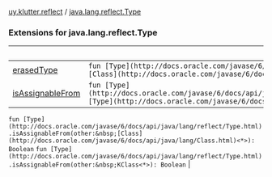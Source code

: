 [uy.klutter.reflect](../index.md) / [java.lang.reflect.Type](.)


### Extensions for java.lang.reflect.Type

|&nbsp;|&nbsp;|
|---|---|
| [erasedType](erased-type.md) | `fun [Type](http://docs.oracle.com/javase/6/docs/api/java/lang/reflect/Type.html).erasedType(): [Class](http://docs.oracle.com/javase/6/docs/api/java/lang/Class.html)<Any>` |
| [isAssignableFrom](is-assignable-from.md) | `fun [Type](http://docs.oracle.com/javase/6/docs/api/java/lang/reflect/Type.html).isAssignableFrom(other:&nbsp;[Type](http://docs.oracle.com/javase/6/docs/api/java/lang/reflect/Type.html)): Boolean`
`fun [Type](http://docs.oracle.com/javase/6/docs/api/java/lang/reflect/Type.html).isAssignableFrom(other:&nbsp;[Class](http://docs.oracle.com/javase/6/docs/api/java/lang/Class.html)<*>): Boolean`
`fun [Type](http://docs.oracle.com/javase/6/docs/api/java/lang/reflect/Type.html).isAssignableFrom(other:&nbsp;KClass<*>): Boolean` |
